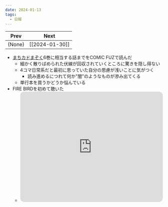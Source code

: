 ```yaml
---
date: 2024-01-13
tags:
  - 日報
---
```

| Prev | Next |
| :--: | ---- |
| (None) | [[2024-01-30]] |
- [まちカドまぞく](https://comic-fuz.com/manga/261)6巻に相当する話までをCOMIC FUZで読んだ
    - 細かく散りばめられた伏線が回収されていくところに驚きを隠し得ない
    - 4コマ日常系だと最初に思っていた自分の思慮が浅いことに気がつく
        - 読み進めるにつれて何か"闇"のようなものが滲み出てくる
    - 単行本を買うかどうか悩んでいる
- FIRE BIRDを初めて聴いた
    - <iframe style="border-radius:12px" src="https://open.spotify.com/embed/track/6zj48TjUA1GKb28KZMdXKX?utm_source=generator&theme=0" width="100%" height="352" frameBorder="0" allowfullscreen="" allow="autoplay; clipboard-write; encrypted-media; fullscreen; picture-in-picture" loading="lazy"></iframe>